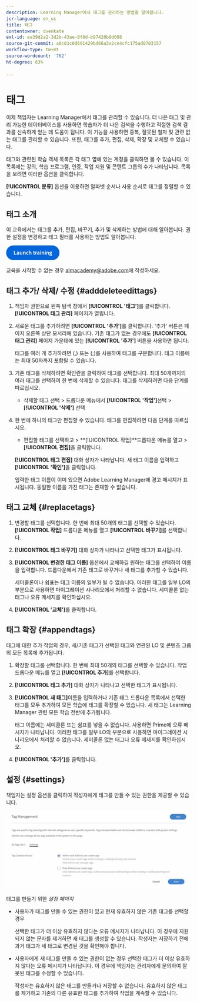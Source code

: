 ```yaml
---
description: Learning Manager에서 태그를 관리하는 방법을 알아봅니다.
jcr-language: en_us
title: 태그
contentowner: dvenkate
exl-id: ea39d2a2-3d2b-43ae-8f8d-b97420b9d008
source-git-commit: a0c01c0d691429bd66a3a2ce4cfc175ad0703157
workflow-type: tm+mt
source-wordcount: '762'
ht-degree: 63%

---
```


# 태그

이제 책임자는 Learning Manager에서 태그를 관리할 수 있습니다. 더 나은 태그 및 관리 가능한 데이터베이스를 사용하면 학습자가 더 나은 검색을 수행하고 적절한 검색 결과를 신속하게 얻는 데 도움이 됩니다. 이 기능을 사용하면 중복, 잘못된 철자 및 관련 없는 태그를 관리할 수 있습니다. 또한, 태그를 추가, 편집, 삭제, 확장 및 교체할 수 있습니다.

태그와 관련된 학습 객체 목록은 각 태그 옆에 있는 계정을 클릭하면 볼 수 있습니다. 이 목록에는 강의, 학습 프로그램, 인증, 작업 지원 및 콘텐트 그룹의 수가 나타납니다. 목록을 보려면 이러한 옵션을 클릭합니다.

**[!UICONTROL 분류]** 옵션을 이용하면 알파벳 순서나 사용 순서로 태그를 정렬할 수 있습니다.

## 태그 소개

이 교육에서는 태그를 추가, 편집, 바꾸기, 추가 및 삭제하는 방법에 대해 알아봅니다. 권한 설정을 변경하고 태그 필터를 사용하는 방법도 알아봅니다.

[![단추](assets/launch-training-button.png)](https://learningmanager.adobe.com/app/learner?accountId=98632&amp;sdid=5S7K7ZCT&amp;mv=display&amp;mv2=display#/course/8318920)

교육을 시작할 수 없는 경우 <almacademy@adobe.com>에 작성하세요.

## 태그 추가/ 삭제/ 수정 {#adddeleteedittags}

1. 책임자 권한으로 왼쪽 탐색 창에서 **[!UICONTROL &#39;태그&#39;]**&#x200B;를 클릭합니다. **[!UICONTROL 태그 관리]** 페이지가 열립니다.
1. 새로운 태그를 추가하려면 **[!UICONTROL &#39;추가&#39;]**&#x200B;를 클릭합니다. &#39;추가&#39; 버튼은 페이지 오른쪽 상단 모서리에 있습니다. 기존 태그가 없는 경우에도 **[!UICONTROL 태그 관리]** 페이지 가운데에 있는 **[!UICONTROL &#39;추가&#39;]** 버튼을 사용하면 됩니다.

   태그를 여러 개 추가하려면 (,) 또는 (;)를 사용하여 태그를 구분합니다. 태그 이름에는 최대 50자까지 포함될 수 있습니다.

1. 기존 태그를 삭제하려면 확인란을 클릭하여 태그를 선택합니다. 최대 50개까지의 여러 태그를 선택하여 한 번에 삭제할 수 있습니다. 태그를 삭제하려면 다음 단계를 따르십시오.

   * 삭제할 태그 선택 > 드롭다운 메뉴에서 **[!UICONTROL &#39;작업&#39;]**&#x200B;선택 > **[!UICONTROL &#39;삭제&#39;]** 선택

1. 한 번에 하나의 태그만 편집할 수 있습니다. 태그를 편집하려면 다음 단계를 따르십시오.

   * 편집할 태그를 선택하고 > **[!UICONTROL 작업]**드롭다운 메뉴를 열고 > **[!UICONTROL 편집]**&#x200B;을 클릭합니다.

   **[!UICONTROL 태그 편집]** 대화 상자가 나타납니다. 새 태그 이름을 입력하고 **[!UICONTROL &#39;확인&#39;]**&#x200B;을 클릭합니다.

   입력한 태그 이름이 이미 있으면 Adobe Learning Manager에 경고 메시지가 표시됩니다. 동일한 이름을 가진 태그는 존재할 수 없습니다.

## 태그 교체 {#replacetags}

1. 변경할 태그를 선택합니다. 한 번에 최대 50개의 태그를 선택할 수 있습니다. **[!UICONTROL 작업]** 드롭다운 메뉴를 열고 **[!UICONTROL 바꾸기]**&#x200B;를 선택합니다.
1. **[!UICONTROL 태그 바꾸기]** 대화 상자가 나타나고 선택한 태그가 표시됩니다.

1. **[!UICONTROL 변경한 태그 이름]** 옵션에서 교체하길 원하는 태그를 선택하여 이름을 입력합니다. 드롭다운에서 기존 태그로 바꾸거나 새 태그를 추가할 수 있습니다.

   세미콜론이나 쉼표는 태그 이름의 일부가 될 수 없습니다.  이러한 태그를 일부 LO의 부분으로 사용하면 마이그레이션 시나리오에서 처리할 수 없습니다. 세미콜론 없는 태그나 오류 메세지를 확인하십시오.

1. **[!UICONTROL &#39;교체&#39;]**&#x200B;를 클릭합니다.

## 태그 확장 {#appendtags}

태그에 대한 추가 작업의 경우, 새/기존 태그가 선택된 태그와 연관된 LO 및 콘텐츠 그룹의 모든 목록에 추가됩니다.

1. 확장할 태그를 선택합니다. 한 번에 최대 50개의 태그를 선택할 수 있습니다. 작업 드롭다운 메뉴를 열고 **[!UICONTROL 추가]**&#x200B;를 선택합니다.
1. **[!UICONTROL 태그 추가]** 대화 상자가 나타나고 선택한 태그가 표시됩니다.
1. **[!UICONTROL 새 태그]**&#x200B;이름을 입력하거나 기존 태그 드롭다운 목록에서 선택한 태그를 모두 추가하여 모든 학습에 태그를 확장할 수 있습니다. 새 태그는 Learning Manager 관련 모든 학습 전반에 추가됩니다.

   태그 이름에는 세미콜론 또는 쉼표를 넣을 수 없습니다. 사용하면 Prime에 오류 메시지가 나타납니다. 이러한 태그를 일부 LO의 부분으로 사용하면 마이그레이션 시나리오에서 처리할 수 없습니다. 세미콜론 없는 태그나 오류 메세지를 확인하십시오.

1. **[!UICONTROL &#39;추가&#39;]**&#x200B;를 클릭합니다.

## 설정 {#settings}

책임자는 설정 옵션을 클릭하여 작성자에게 태그를 만들 수 있는 권한을 제공할 수 있습니다.

![](assets/unknown-1.jpeg)

태그를 만들기 위한 *설정 페이지*

* 사용자가 태그를 만들 수 있는 권한이 있고 현재 유효하지 않은 기존 태그를 선택할 경우

  선택한 태그가 더 이상 유효하지 않다는 오류 메시지가 나타납니다. 이 경우에 지원되지 않는 문자를 제거하면 새 태그를 생성할 수 있습니다. 작성자는 저장하기 전에 과거 태그가 새 태그로 변경된 것을 확인해야 합니다.

* 사용자에게 새 태그를 만들 수 있는 권한이 없는 경우 선택한 태그가 더 이상 유효하지 않다는 오류 메시지가 나타납니다. 이 경우에 책임자는 관리자에게 문의하여 잘못된 태그를 수정할 수 있습니다.

  작성자는 유효하지 않은 태그를 만들거나 저장할 수 없습니다. 유효하지 않은 태그를 제거하고 기존의 다른 유효한 태그를 추가하여 작업을 계속할 수 있습니다.
